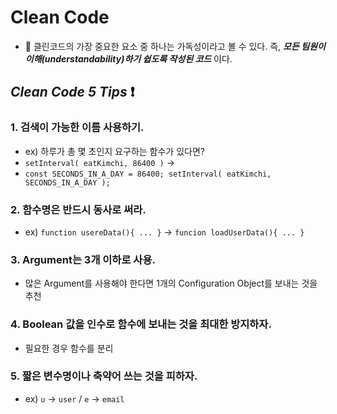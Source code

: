 # Clean Code
- 📌 클린코드의 가장 중요한 요소 중 하나는 가독성이라고 볼 수 있다. 즉, **_모든 팀원이 이해(understandability)하기 쉽도록 작성된 코드_** 이다.


## _Clean Code 5 Tips_ ❗

### 1. 검색이 가능한 이름 사용하기.
- ex) 하루가 총 몇 초인지 요구하는 함수가 있다면? <br />
- `setInterval( eatKimchi, 86400 )` → <br />
- `const SECONDS_IN_A_DAY = 86400; setInterval( eatKimchi, SECONDS_IN_A_DAY );`<br />

### 2. 함수명은 반드시 동사로 써라.
- ex) `function usereData(){ ... }` → `funcion loadUserData(){ ... }`<br />

### 3. Argument는 3개 이하로 사용.
- 많은 Argument를 사용해야 한다면 1개의 Configuration Object를 보내는 것을 추천<br />

### 4. Boolean 값을 인수로 함수에 보내는 것을 최대한 방지하자. 
- 필요한 경우 함수를 분리

### 5. 짧은 변수명이나 축약어 쓰는 것을 피하자.
- ex) `u` → `user` / `e` → `email`<br />